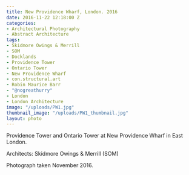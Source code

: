```yaml
---
title: New Providence Wharf, London. 2016
date: 2016-11-22 12:18:00 Z
categories:
- Architectural Photography
- Abstract Architecture
tags:
- Skidmore Owings & Merrill
- SOM
- Docklands
- Providence Tower
- Ontario Tower
- New Providence Wharf
- con.structural.art
- Robin Maurice Barr
- "@nogreathurry"
- London
- London Architecture
image: "/uploads/PW1.jpg"
thumbnail_image: "/uploads/PW1_thumbnail.jpg"
layout: photo
---
```


Providence Tower and Ontario Tower at New Providence Wharf in East London.

Architects: Skidmore Owings & Merrill (SOM)

Photograph taken November 2016. 